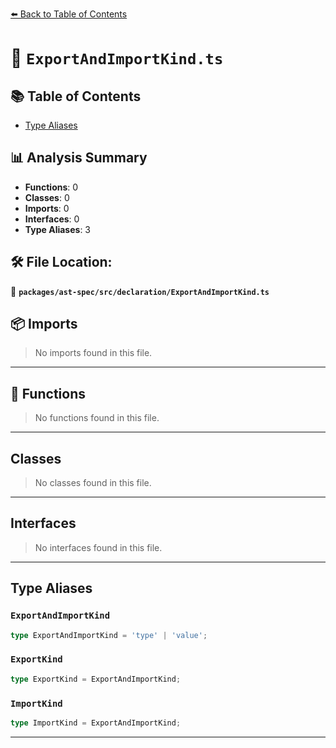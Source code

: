 [⬅️ Back to Table of Contents](../../../../index.md)

# 📄 `ExportAndImportKind.ts`

## 📚 Table of Contents

- [Type Aliases](#type-aliases)

## 📊 Analysis Summary

- **Functions**: 0
- **Classes**: 0
- **Imports**: 0
- **Interfaces**: 0
- **Type Aliases**: 3

## 🛠️ File Location:
📂 **`packages/ast-spec/src/declaration/ExportAndImportKind.ts`**

## 📦 Imports

> No imports found in this file.


---

## 🔧 Functions

> No functions found in this file.


---

## Classes

> No classes found in this file.


---

## Interfaces

> No interfaces found in this file.


---

## Type Aliases

### `ExportAndImportKind`

```ts
type ExportAndImportKind = 'type' | 'value';
```

### `ExportKind`

```ts
type ExportKind = ExportAndImportKind;
```

### `ImportKind`

```ts
type ImportKind = ExportAndImportKind;
```


---